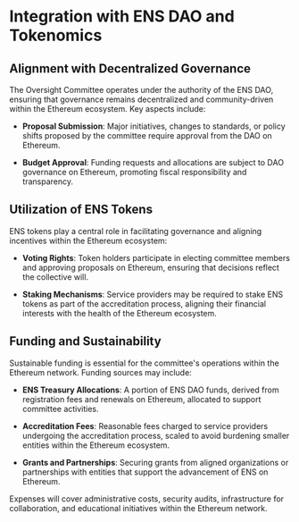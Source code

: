 # Integration with ENS DAO and Tokenomics

## Alignment with Decentralized Governance

The Oversight Committee operates under the authority of the ENS DAO, ensuring that governance remains decentralized and community-driven within the Ethereum ecosystem. Key aspects include:

- **Proposal Submission**: Major initiatives, changes to standards, or policy shifts proposed by the committee require approval from the DAO on Ethereum.

- **Budget Approval**: Funding requests and allocations are subject to DAO governance on Ethereum, promoting fiscal responsibility and transparency.

## Utilization of ENS Tokens

ENS tokens play a central role in facilitating governance and aligning incentives within the Ethereum ecosystem:

- **Voting Rights**: Token holders participate in electing committee members and approving proposals on Ethereum, ensuring that decisions reflect the collective will.

- **Staking Mechanisms**: Service providers may be required to stake ENS tokens as part of the accreditation process, aligning their financial interests with the health of the Ethereum ecosystem.

## Funding and Sustainability

Sustainable funding is essential for the committee's operations within the Ethereum network. Funding sources may include:

- **ENS Treasury Allocations**: A portion of ENS DAO funds, derived from registration fees and renewals on Ethereum, allocated to support committee activities.

- **Accreditation Fees**: Reasonable fees charged to service providers undergoing the accreditation process, scaled to avoid burdening smaller entities within the Ethereum ecosystem.

- **Grants and Partnerships**: Securing grants from aligned organizations or partnerships with entities that support the advancement of ENS on Ethereum.

Expenses will cover administrative costs, security audits, infrastructure for collaboration, and educational initiatives within the Ethereum network. 